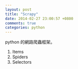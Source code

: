 ```yaml
---
layout: post
title: "Scrapy"
date: 2014-02-27 23:00:57 +0800
comments: true
categories: python
---
```


python 的網路爬蟲框架。  
1. Items
2. Spiders
3. Selectors



